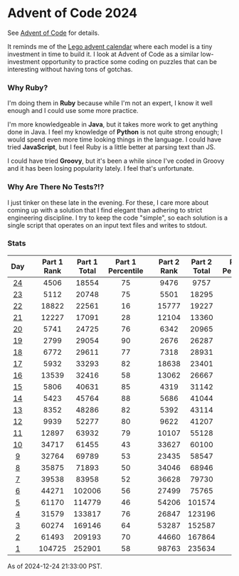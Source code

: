 # Advent of Code 2024

See [Advent of Code](https://adventofcode.com/2024/) for details.

It reminds me of the
[Lego advent calendar](https://www.lego.com/en-us/holiday-gifts/advent-calendars)
where each model is a tiny investment in time to build it.  I look at Advent of
Code as a similar low-investment opportunity to practice some coding on puzzles
that can be interesting without having tons of gotchas.

### Why Ruby?

I'm doing them in **Ruby** because while I'm not an expert, I know it well
enough and I could use some more practice.

I'm more knowledgeable in **Java**, but it takes more work to get anything done
in Java.  I feel my knowledge of **Python** is not quite strong enough; I would
spend even more time looking things in the language.  I could have tried
**JavaScript**, but I feel Ruby is a little better at parsing text than JS.

I could have tried **Groovy**, but it's been a while since I've coded in Groovy
and it has been losing popularity lately.  I feel that's unfortunate.

### Why Are There No Tests?!?

I just tinker on these late in the evening.  For these, I care more about coming
up with a solution that I find elegant than adhering to strict engineering
discipline.  I try to keep the code "simple", so each solution is a single
script that operates on an input text files and writes to stdout.

### Stats

|     Day     |  | Part 1 Rank | Part 1 Total | Part 1 Percentile |  | Part 2 Rank | Part 2 Total | Part 2 Percentile |
|:-----------:|--|:-----------:|:------------:|:-----------------:|--|:-----------:|:------------:|:-----------------:|
| [24](day24) |  |    4506     |    18554     |        75         |  |    9476     |     9757     |         2         |
| [23](day23) |  |    5112     |    20748     |        75         |  |    5501     |    18295     |        69         |
| [22](day22) |  |    18822    |    22561     |        16         |  |    15777    |    19227     |        17         |
| [21](day21) |  |    12227    |    17091     |        28         |  |    12104    |    13360     |         9         |
| [20](day20) |  |    5741     |    24725     |        76         |  |    6342     |    20965     |        69         |
| [19](day19) |  |    2799     |    29054     |        90         |  |    2676     |    26287     |        89         |
| [18](day18) |  |    6772     |    29611     |        77         |  |    7318     |    28931     |        74         |
| [17](day17) |  |    5932     |    33293     |        82         |  |    18638    |    23401     |        20         |
| [16](day16) |  |    13539    |    32416     |        58         |  |    13062    |    26667     |        51         |
| [15](day15) |  |    5806     |    40631     |        85         |  |    4319     |    31142     |        86         |
| [14](day14) |  |    5423     |    45764     |        88         |  |    5686     |    41044     |        86         |
| [13](day13) |  |    8352     |    48286     |        82         |  |    5392     |    43114     |        87         |
| [12](day12) |  |    9939     |    52277     |        80         |  |    9622     |    41207     |        76         |
| [11](day11) |  |    12897    |    63932     |        79         |  |    10107    |    55128     |        81         |
| [10](day10) |  |    34717    |    61455     |        43         |  |    33627    |    60100     |        44         |
| [9](day09)  |  |    32764    |    69789     |        53         |  |    23435    |    58547     |        59         |
| [8](day08)  |  |    35875    |    71893     |        50         |  |    34046    |    68946     |        50         |
| [7](day07)  |  |    39538    |    83958     |        52         |  |    36628    |    79730     |        54         |
| [6](day06)  |  |    44271    |    102006    |        56         |  |    27499    |    75765     |        63         |
| [5](day05)  |  |    61170    |    114779    |        46         |  |    54206    |    101574    |        46         |
| [4](day04)  |  |    31579    |    133817    |        76         |  |    26847    |    123196    |        78         |
| [3](day03)  |  |    60274    |    169146    |        64         |  |    53287    |    152587    |        65         |
| [2](day02)  |  |    61493    |    209193    |        70         |  |    44660    |    167864    |        73         |
| [1](day01)  |  |   104725    |    252901    |        58         |  |    98763    |    235634    |        58         |

As of 2024-12-24 21:33:00 PST.
